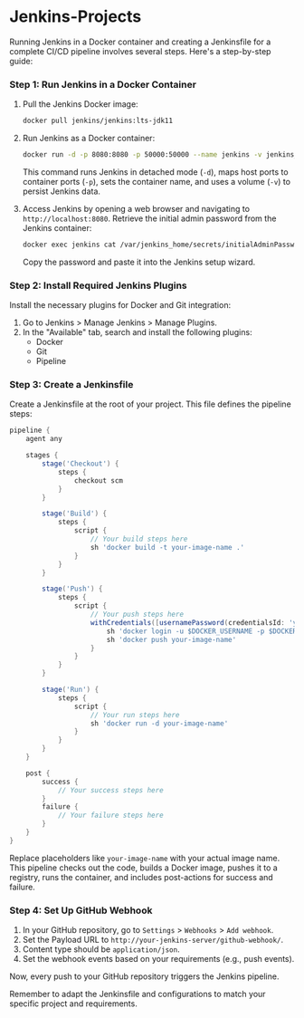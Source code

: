 # Jenkins-Projects

Running Jenkins in a Docker container and creating a Jenkinsfile for a complete CI/CD pipeline involves several steps. Here's a step-by-step guide:

### Step 1: Run Jenkins in a Docker Container

1. Pull the Jenkins Docker image:

   ```bash
   docker pull jenkins/jenkins:lts-jdk11
   ```

2. Run Jenkins as a Docker container:

   ```bash
   docker run -d -p 8080:8080 -p 50000:50000 --name jenkins -v jenkins_home:/var/jenkins_home jenkins/jenkins:lts-jdk11
   ```

   This command runs Jenkins in detached mode (`-d`), maps host ports to container ports (`-p`), sets the container name, and uses a volume (`-v`) to persist Jenkins data.

3. Access Jenkins by opening a web browser and navigating to `http://localhost:8080`. Retrieve the initial admin password from the Jenkins container:

   ```bash
   docker exec jenkins cat /var/jenkins_home/secrets/initialAdminPassword
   ```

   Copy the password and paste it into the Jenkins setup wizard.

### Step 2: Install Required Jenkins Plugins

Install the necessary plugins for Docker and Git integration:

1. Go to Jenkins > Manage Jenkins > Manage Plugins.
2. In the "Available" tab, search and install the following plugins:
   - Docker
   - Git
   - Pipeline

### Step 3: Create a Jenkinsfile

Create a Jenkinsfile at the root of your project. This file defines the pipeline steps:

```groovy
pipeline {
    agent any

    stages {
        stage('Checkout') {
            steps {
                checkout scm
            }
        }

        stage('Build') {
            steps {
                script {
                    // Your build steps here
                    sh 'docker build -t your-image-name .'
                }
            }
        }

        stage('Push') {
            steps {
                script {
                    // Your push steps here
                    withCredentials([usernamePassword(credentialsId: 'your-docker-credentials-id', usernameVariable: 'DOCKER_USERNAME', passwordVariable: 'DOCKER_PASSWORD')]) {
                        sh 'docker login -u $DOCKER_USERNAME -p $DOCKER_PASSWORD'
                        sh 'docker push your-image-name'
                    }
                }
            }
        }

        stage('Run') {
            steps {
                script {
                    // Your run steps here
                    sh 'docker run -d your-image-name'
                }
            }
        }
    }

    post {
        success {
            // Your success steps here
        }
        failure {
            // Your failure steps here
        }
    }
}
```

Replace placeholders like `your-image-name` with your actual image name. This pipeline checks out the code, builds a Docker image, pushes it to a registry, runs the container, and includes post-actions for success and failure.

### Step 4: Set Up GitHub Webhook

1. In your GitHub repository, go to `Settings` > `Webhooks` > `Add webhook`.
2. Set the Payload URL to `http://your-jenkins-server/github-webhook/`.
3. Content type should be `application/json`.
4. Set the webhook events based on your requirements (e.g., push events).

Now, every push to your GitHub repository triggers the Jenkins pipeline.

Remember to adapt the Jenkinsfile and configurations to match your specific project and requirements.
